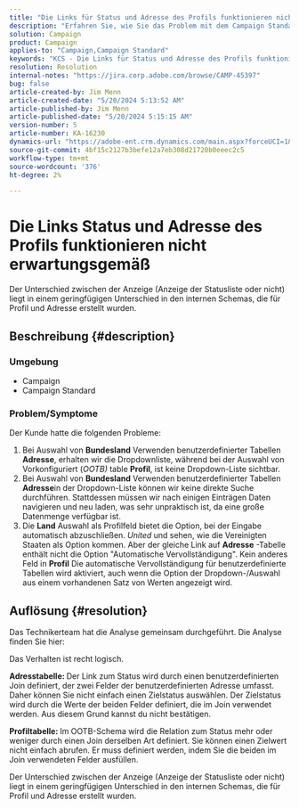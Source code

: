 ```yaml
---
title: "Die Links für Status und Adresse des Profils funktionieren nicht erwartungsgemäß."
description: "Erfahren Sie, wie Sie das Problem mit dem Campaign Standard lösen können, bei dem die Dropdownliste bei der Auswahl von Status mit benutzerdefinierter Tabellenadresse nicht angezeigt wird."
solution: Campaign
product: Campaign
applies-to: "Campaign,Campaign Standard"
keywords: "KCS - Die Links für Status und Adresse des Profils funktionieren nicht erwartungsgemäß "
resolution: Resolution
internal-notes: "https://jira.corp.adobe.com/browse/CAMP-45397"
bug: false
article-created-by: Jim Menn
article-created-date: "5/20/2024 5:13:52 AM"
article-published-by: Jim Menn
article-published-date: "5/20/2024 5:15:15 AM"
version-number: 5
article-number: KA-16230
dynamics-url: "https://adobe-ent.crm.dynamics.com/main.aspx?forceUCI=1&pagetype=entityrecord&etn=knowledgearticle&id=7cbb54ba-6716-ef11-9f8a-6045bd006268"
source-git-commit: 4bf15c2127b3befe12a7eb308d21720b0eeec2c5
workflow-type: tm+mt
source-wordcount: '376'
ht-degree: 2%

---
```


# Die Links Status und Adresse des Profils funktionieren nicht erwartungsgemäß


Der Unterschied zwischen der Anzeige (Anzeige der Statusliste oder nicht) liegt in einem geringfügigen Unterschied in den internen Schemas, die für Profil und Adresse erstellt wurden.

## Beschreibung {#description}


### <b>Umgebung</b>

- Campaign
- Campaign Standard


### <b>Problem/Symptome</b>

Der Kunde hatte die folgenden Probleme:

1. Bei Auswahl von <b>Bundesland</b> Verwenden benutzerdefinierter Tabellen <b>Adresse</b>, erhalten wir die Dropdownliste, während bei der Auswahl von Vorkonfiguriert (*OOTB)* table <b>Profil</b>, ist keine Dropdown-Liste sichtbar.
2. Bei Auswahl von <b>Bundesland</b> Verwenden benutzerdefinierter Tabellen <b>Adresse</b>in der Dropdown-Liste können wir keine direkte Suche durchführen. Stattdessen müssen wir nach einigen Einträgen Daten navigieren und neu laden, was sehr unpraktisch ist, da eine große Datenmenge verfügbar ist.
3. Die <b>Land</b> Auswahl als Profilfeld bietet die Option, bei der Eingabe automatisch abzuschließen. *United* und sehen, wie die Vereinigten Staaten als Option kommen. Aber der gleiche Link auf <b>Adresse</b> -Tabelle enthält nicht die Option &quot;Automatische Vervollständigung&quot;. Kein anderes Feld in <b>Profil</b> Die automatische Vervollständigung für benutzerdefinierte Tabellen wird aktiviert, auch wenn die Option der Dropdown-/Auswahl aus einem vorhandenen Satz von Werten angezeigt wird.



## Auflösung {#resolution}


Das Technikerteam hat die Analyse gemeinsam durchgeführt. Die Analyse finden Sie hier:

Das Verhalten ist recht logisch.

<b>Adresstabelle: </b>Der Link zum Status wird durch einen benutzerdefinierten Join definiert, der zwei Felder der benutzerdefinierten Adresse umfasst. Daher können Sie nicht einfach einen Zielstatus auswählen.
Der Zielstatus wird durch die Werte der beiden Felder definiert, die im Join verwendet werden. Aus diesem Grund kannst du nicht bestätigen.

<b>Profiltabelle: </b>Im OOTB-Schema wird die Relation zum Status mehr oder weniger durch einen Join derselben Art definiert. Sie können einen Zielwert nicht einfach abrufen. Er muss definiert werden, indem Sie die beiden im Join verwendeten Felder ausfüllen.

Der Unterschied zwischen der Anzeige (Anzeige der Statusliste oder nicht) liegt in einem geringfügigen Unterschied in den internen Schemas, die für Profil und Adresse erstellt wurden.


